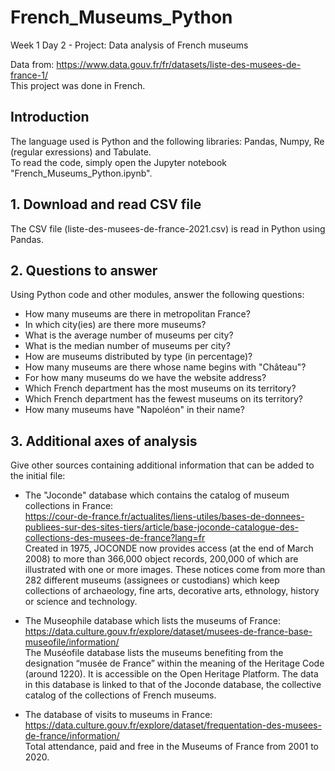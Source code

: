 # French_Museums_Python
Week 1 Day 2 - Project: Data analysis of French museums

Data from: https://www.data.gouv.fr/fr/datasets/liste-des-musees-de-france-1/  
This project was done in French.

## Introduction
The language used is Python and the following libraries: Pandas, Numpy, Re (regular exressions) and Tabulate.  
To read the code, simply open the Jupyter notebook "French_Museums_Python.ipynb".

## 1. Download and read CSV file
The CSV file (liste-des-musees-de-france-2021.csv) is read in Python using Pandas.

## 2. Questions to answer
Using Python code and other modules, answer the following questions:
- How many museums are there in metropolitan France?
- In which city(ies) are there more museums?
- What is the average number of museums per city?
- What is the median number of museums per city?
- How are museums distributed by type (in percentage)?
- How many museums are there whose name begins with "Château"?
- For how many museums do we have the website address?
- Which French department has the most museums on its territory?
- Which French department has the fewest museums on its territory?
- How many museums have "Napoléon" in their name?

## 3. Additional axes of analysis
Give other sources containing additional information that can be added to the initial file:

- The "Joconde" database which contains the catalog of museum collections in France:  
https://cour-de-france.fr/actualites/liens-utiles/bases-de-donnees-publiees-sur-des-sites-tiers/article/base-joconde-catalogue-des-collections-des-musees-de-france?lang=fr  
Created in 1975, JOCONDE now provides access (at the end of March 2008) to more than 366,000 object records, 200,000 of which are illustrated with one or more images. These notices come from more than 282 different museums (assignees or custodians) which keep collections of archaeology, fine arts, decorative arts, ethnology, history or science and technology.

- The Museophile database which lists the museums of France:  
https://data.culture.gouv.fr/explore/dataset/musees-de-france-base-museofile/information/  
The Muséofile database lists the museums benefiting from the designation “musée de France” within the meaning of the Heritage Code (around 1220). It is accessible on the Open Heritage Platform. The data in this database is linked to that of the Joconde database, the collective catalog of the collections of French museums.

- The database of visits to museums in France:  
https://data.culture.gouv.fr/explore/dataset/frequentation-des-musees-de-france/information/  
Total attendance, paid and free in the Museums of France from 2001 to 2020.
